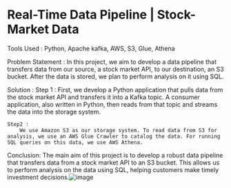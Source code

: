# Real-Time Data Pipeline | Stock-Market Data
Tools Used : Python, Apache kafka, AWS, S3, Glue, Athena

Problem Statement : 
	In this project, we aim to develop a data pipeline that transfers data from our source, a stock market API, to our destination, an S3 bucket. After the data is stored, we plan to perform 
  analysis on it using SQL.

Solution : 
	Step 1 : 
		First, we develop a Python application that pulls data from the stock market API and transfers it into a Kafka topic. A consumer application, also written in Python, then reads from 
    that topic and streams the data into the storage system.
	
	Step2 :
		We use Amazon S3 as our storage system. To read data from S3 for analysis, we use an AWS Glue Crawler to catalog the data. For running SQL queries on this data, we use AWS Athena.
		
Conclusion:
  The main aim of this project is to develop a robust data pipeline that transfers data from a stock market API to an S3 bucket. This allows us to perform analysis on the data using SQL, 
  helping customers make timely investment decisions.![image](https://github.com/user-attachments/assets/9b44db7b-567b-4ff5-b4c8-5a8b3f71acee)
